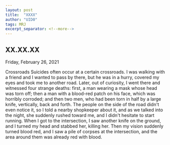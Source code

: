 ```yaml
---
layout: post 
title:  "XXXX"
author: "UID0"
tags: MRJ
excerpt_separator: <!--more-->
---
```


## XX.XX.XX

Friday, February 26, 2021
<!--more-->
Crossroads Suicides often occur at a certain crossroads. I was walking with a friend and I wanted to pass by there, but he was in a hurry, covered my eyes and took me to another road. Later, out of curiosity, I went there and witnessed four strange deaths: first, a man wearing a mask whose head was torn off; then a man with a blood-red patch on his face, which was horribly corroded; and then two men, who had been torn in half by a large knife, vertically, back and forth. The people on the side of the road didn't even notice it, so I told a nearby shopkeeper about it, and as we talked into the night, she suddenly rushed toward me, and I didn't hesitate to start running. When I got to the intersection, I saw another knife on the ground, and I turned my head and stabbed her, killing her. Then my vision suddenly turned blood red, and I saw a pile of corpses at the intersection, and the area around them was already red with blood.
